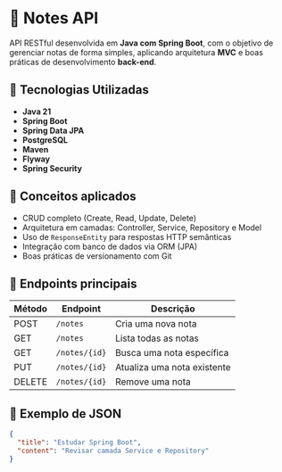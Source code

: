 # 📝 Notes API

API RESTful desenvolvida em **Java com Spring Boot**, com o objetivo de gerenciar notas de forma simples, aplicando arquitetura **MVC** e boas práticas de desenvolvimento **back-end**.

## 🚀 Tecnologias Utilizadas
- **Java 21**
- **Spring Boot**
- **Spring Data JPA**
- **PostgreSQL**
- **Maven**
- **Flyway**
- **Spring Security**

## 🧠 Conceitos aplicados
- CRUD completo (Create, Read, Update, Delete)
- Arquitetura em camadas: Controller, Service, Repository e Model
- Uso de `ResponseEntity` para respostas HTTP semânticas
- Integração com banco de dados via ORM (JPA)
- Boas práticas de versionamento com Git

## 🧩 Endpoints principais
| Método | Endpoint | Descrição |
|--------|-----------|-----------|
| POST | `/notes` | Cria uma nova nota |
| GET | `/notes` | Lista todas as notas |
| GET | `/notes/{id}` | Busca uma nota específica |
| PUT | `/notes/{id}` | Atualiza uma nota existente |
| DELETE | `/notes/{id}` | Remove uma nota |

## 🧰 Exemplo de JSON
```json
{
  "title": "Estudar Spring Boot",
  "content": "Revisar camada Service e Repository"
}
